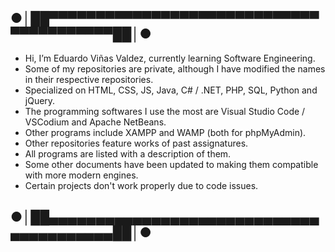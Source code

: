 ## ●│██▀▀▀▀▀▀▀▀▀▀▀▀▀▀▀▀▀▀▀▀▀▀▀▀▀▀▀▀▀▀▀▀▀▀▀▀▀▀▀▀██│●
- Hi, I’m Eduardo Viñas Valdez, currently learning Software Engineering.
- Some of my repositories are private, although I have modified the names in their respective repositories.
- Specialized on HTML, CSS, JS, Java, C# / .NET, PHP, SQL, Python and jQuery.
- The programming softwares I use the most are Visual Studio Code / VSCodium and Apache NetBeans.
- Other programs include XAMPP and WAMP (both for phpMyAdmin).
- Other repositories feature works of past assignatures.
- All programs are listed with a description of them. 
- Some other documents have been updated to making them compatible with more modern engines.
- Certain projects don't work properly due to code issues.
## ●│██▄▄▄▄▄▄▄▄▄▄▄▄▄▄▄▄▄▄▄▄▄▄▄▄▄▄▄▄▄▄▄▄▄▄▄▄▄▄▄▄██│●

<!--Formato de descripción de repositorios-->
<!----Descripción---->
<!----Separador de la descripción ---->
<!----Notas---->
<!----Separador de las notas---->
<!----Directorio con descripcion de los programas---->
<!----Separador del directorio con descripcion de los programas---->
